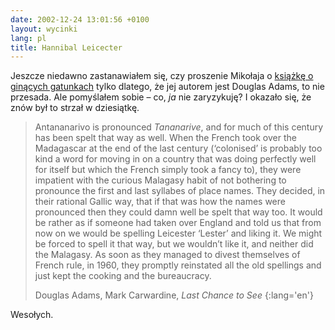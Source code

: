 ```yaml
---
date: 2002-12-24 13:01:56 +0100
layout: wycinki
lang: pl
title: Hannibal Leicecter
---
```


Jeszcze niedawno zastanawiałem się, czy proszenie Mikołaja o [książkę o ginących gatunkach](http://www.amazon.com/exec/obidos/ASIN/0345371984/ 'Last Chance to See') tylko dlatego, że jej autorem jest Douglas Adams, to nie przesada. Ale pomyślałem sobie – co, _ja_ nie zaryzykuję? I okazało się, że znów był to strzał w dziesiątkę.

> Antananarivo is pronounced _Tananarive_, and for much of this century has been spelt that way as well. When the French took over the Madagascar at the end of the last century (‘colonised’ is probably too kind a word for moving in on a country that was doing perfectly well for itself but which the French simply took a fancy to), they were impatient with the curious Malagasy habit of not bothering to pronounce the first and last syllabes of place names. They decided, in their rational Gallic way, that if that was how the names were pronounced then they could damn well be spelt that way too. It would be rather as if someone had taken over England and told us that from now on we would be spelling Leicester ‘Lester’ and liking it. We might be forced to spell it that way, but we wouldn’t like it, and neither did the Malagasy. As soon as they managed to divest themselves of French rule, in 1960, they promptly reinstated all the old spellings and just kept the cooking and the bureaucracy.
>
> Douglas Adams, Mark Carwardine, <cite>Last Chance to See</cite>
{:lang='en'}

Wesołych.
